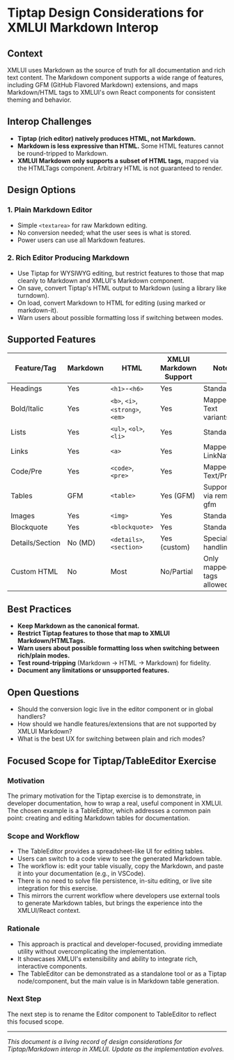 # Tiptap Design Considerations for XMLUI Markdown Interop

## Context

XMLUI uses Markdown as the source of truth for all documentation and rich text content. The Markdown component supports a wide range of features, including GFM (GitHub Flavored Markdown) extensions, and maps Markdown/HTML tags to XMLUI's own React components for consistent theming and behavior.

## Interop Challenges

- **Tiptap (rich editor) natively produces HTML, not Markdown.**
- **Markdown is less expressive than HTML.** Some HTML features cannot be round-tripped to Markdown.
- **XMLUI Markdown only supports a subset of HTML tags,** mapped via the HTMLTags component. Arbitrary HTML is not guaranteed to render.

## Design Options

### 1. Plain Markdown Editor
- Simple `<textarea>` for raw Markdown editing.
- No conversion needed; what the user sees is what is stored.
- Power users can use all Markdown features.

### 2. Rich Editor Producing Markdown
- Use Tiptap for WYSIWYG editing, but restrict features to those that map cleanly to Markdown and XMLUI's Markdown component.
- On save, convert Tiptap's HTML output to Markdown (using a library like turndown).
- On load, convert Markdown to HTML for editing (using marked or markdown-it).
- Warn users about possible formatting loss if switching between modes.

## Supported Features

| Feature/Tag      | Markdown | HTML                        | XMLUI Markdown Support | Notes                        |
|------------------|----------|-----------------------------|-----------------------|------------------------------|
| Headings         | Yes      | `<h1>`-`<h6>`               | Yes                   | Standard                     |
| Bold/Italic      | Yes      | `<b>`, `<i>`, `<strong>`, `<em>` | Yes              | Mapped to Text variants      |
| Lists            | Yes      | `<ul>`, `<ol>`, `<li>`      | Yes                   | Standard                     |
| Links            | Yes      | `<a>`                       | Yes                   | Mapped to LinkNative         |
| Code/Pre         | Yes      | `<code>`, `<pre>`           | Yes                   | Mapped to Text/PreTag        |
| Tables           | GFM      | `<table>`                   | Yes (GFM)             | Supported via remark-gfm     |
| Images           | Yes      | `<img>`                     | Yes                   | Standard                     |
| Blockquote       | Yes      | `<blockquote>`              | Yes                   | Standard                     |
| Details/Section  | No (MD)  | `<details>`, `<section>`    | Yes (custom)          | Special handling             |
| Custom HTML      | No       | Most                        | No/Partial            | Only mapped tags allowed     |

## Best Practices

- **Keep Markdown as the canonical format.**
- **Restrict Tiptap features to those that map to XMLUI Markdown/HTMLTags.**
- **Warn users about possible formatting loss when switching between rich/plain modes.**
- **Test round-tripping** (Markdown → HTML → Markdown) for fidelity.
- **Document any limitations or unsupported features.**

## Open Questions

- Should the conversion logic live in the editor component or in global handlers?
- How should we handle features/extensions that are not supported by XMLUI Markdown?
- What is the best UX for switching between plain and rich modes?

## Focused Scope for Tiptap/TableEditor Exercise

### Motivation
The primary motivation for the Tiptap exercise is to demonstrate, in developer documentation, how to wrap a real, useful component in XMLUI. The chosen example is a TableEditor, which addresses a common pain point: creating and editing Markdown tables for documentation.

### Scope and Workflow
- The TableEditor provides a spreadsheet-like UI for editing tables.
- Users can switch to a code view to see the generated Markdown table.
- The workflow is: edit your table visually, copy the Markdown, and paste it into your documentation (e.g., in VSCode).
- There is no need to solve file persistence, in-situ editing, or live site integration for this exercise.
- This mirrors the current workflow where developers use external tools to generate Markdown tables, but brings the experience into the XMLUI/React context.

### Rationale
- This approach is practical and developer-focused, providing immediate utility without overcomplicating the implementation.
- It showcases XMLUI's extensibility and ability to integrate rich, interactive components.
- The TableEditor can be demonstrated as a standalone tool or as a Tiptap node/component, but the main value is in Markdown table generation.

### Next Step
The next step is to rename the Editor component to TableEditor to reflect this focused scope.

---

*This document is a living record of design considerations for Tiptap/Markdown interop in XMLUI. Update as the implementation evolves.*
